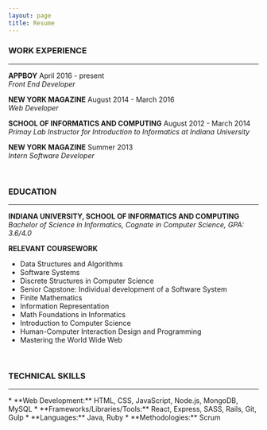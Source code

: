 ```yaml
---
layout: page
title: Resume
---
```


### WORK EXPERIENCE
<hr>

**APPBOY** April 2016 - present
<br>
_Front End Developer_

**NEW YORK MAGAZINE** August 2014 - March 2016
<br>
_Web Developer_

**SCHOOL OF INFORMATICS AND COMPUTING** August 2012 - March 2014
<br>
_Primay Lab Instructor for Introduction to Informatics at Indiana University_

**NEW YORK MAGAZINE** Summer 2013
<br>
_Intern Software Developer_

<br>

### EDUCATION
<hr>

**INDIANA UNIVERSITY, SCHOOL OF INFORMATICS AND COMPUTING**
<br>
_Bachelor of Science in Informatics, Cognate in Computer Science, GPA: 3.6/4.0_

**RELEVANT COURSEWORK**
* Data Structures and Algorithms
* Software Systems
* Discrete Structures in Computer Science
* Senior Capstone: Individual development of a Software System
* Finite Mathematics
* Information Representation
* Math Foundations in Informatics
* Introduction to Computer Science
* Human-Computer Interaction Design and Programming
* Mastering the World Wide Web

<br>

### TECHNICAL SKILLS
<hr>
* **Web Development:** HTML, CSS, JavaScript, Node.js, MongoDB, MySQL
* **Frameworks/Libraries/Tools:** React, Express, SASS, Rails, Git, Gulp
* **Languages:** Java, Ruby
* **Methodologies:** Scrum
